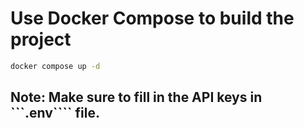 # Use Docker Compose to build the project
```bash
docker compose up -d
```
## Note: Make sure to fill in the API keys in ```.env```` file.
